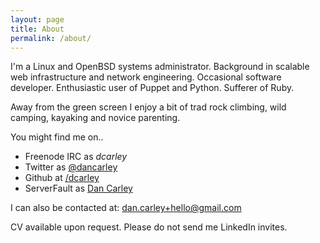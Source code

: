 ```yaml
---
layout: page
title: About
permalink: /about/
---
```


I'm a Linux and OpenBSD systems administrator. Background in scalable web infrastructure and network engineering. Occasional software developer. Enthusiastic user of Puppet and Python. Sufferer of Ruby.

Away from the green screen I enjoy a bit of trad rock climbing, wild camping, kayaking and novice parenting.

You might find me on..

 - Freenode IRC as *dcarley*
 - Twitter as [@dancarley](http://twitter.com/dancarley)
 - Github at [/dcarley](http://github.com/dcarley)
 - ServerFault as [Dan Carley](http://serverfault.com/users/7083)

I can also be contacted at: [dan.carley+hello@gmail.com](mailto:dan.carley+hello@gmail.com)

CV available upon request. Please do not send me LinkedIn invites.
